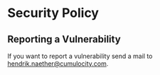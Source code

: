 # Security Policy

## Reporting a Vulnerability

If you want to report a vulnerability send a mail to hendrik.naether@cumulocity.com.
